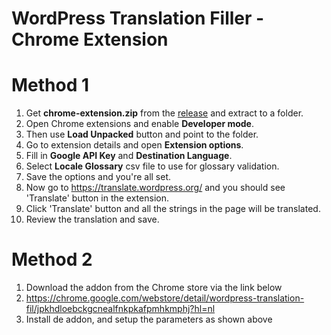 # WordPress Translation Filler - Chrome Extension

# Method 1
1. Get **chrome-extension.zip** from the [release](https://github.com/vibgyj/WPTranslationFiller/releases) and extract to a folder.
1. Open Chrome extensions and enable **Developer mode**.
1. Then use **Load Unpacked** button and point to the folder.
1. Go to extension details and open **Extension options**.
1. Fill in **Google API Key** and **Destination Language**.
1. Select **Locale Glossary** csv file to use for glossary validation.
1. Save the options and you're all set.
1. Now go to https://translate.wordpress.org/ and you should see 'Translate' button in the extension.
1. Click 'Translate' button and all the strings in the page will be translated.
1. Review the translation and save.

# Method 2
1. Download the addon from the Chrome store via the link below
2. https://chrome.google.com/webstore/detail/wordpress-translation-fil/jpkhdloebckgcnealfnkpkafpmhkmphj?hl=nl
3. Install de addon, and setup the parameters as shown above

